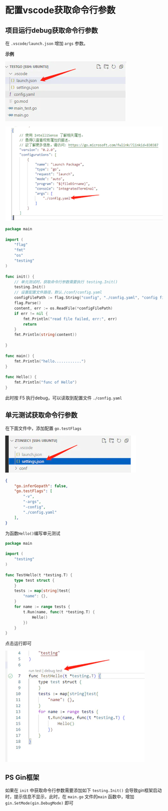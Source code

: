 # 配置vscode获取命令行参数
## 项目运行debug获取命令行参数

在 `.vscode/launch.json` 增加 `args` 参数。

**示例**

![2023-4-13-1040](../attachment/2023-4-13-1040.png)

![2023-4-13-1041](../attachment/2023-4-13-1041.png)

```go
package main

import (
    "flag"
    "fmt"
    "os"
    "testing"
)

func init() {
    // 单元测试时，获取命令行参数需要执行 testing.Init()
    testing.Init()
    // 设置配置文件路径，默认./conf/config.yaml
    configFilePath := flag.String("config", "./config.yaml", "config file path")
    flag.Parse()
    content, err := os.ReadFile(*configFilePath)
    if err != nil {
        fmt.Println("read file failed, err:", err)
        return
    }
    fmt.Println(string(content))

}

func main() {
    fmt.Println("hello............")
}

func Hello() {
    fmt.Println("func of Hello")
}
```

此时按 F5 执行debug，可以读取到配置文件 `./config.yaml`

## 单元测试获取命令行参数

在下面文件中，添加配置 `go.testFlags`

![2023-4-13-1048](../attachment/2023-4-13-1048.png)

```json
{
    "go.inferGopath": false,
    "go.testFlags": [
        "-v",
        "-args",
        "-config",
        "./config.yaml"
    ],
}
```

为函数`Hello()`编写单元测试

```go
package main

import (
    "testing"
)

func TestHello(t *testing.T) {
    type test struct {
    }
    tests := map[string]test{
        "name": {},
    }
    for name := range tests {
        t.Run(name, func(t *testing.T) {
            Hello()
        })
    }
}
```

点击运行即可

![2023-4-13-1049](../attachment/2023-4-13-1049.png)


## PS Gin框架

如果在 `init` 中获取命令行参数需要添加如下 `testing.Init()` 会导致gin框架启动时，提示信息不显示，此时，在 `main.go` 文件的`main` 函数中，增加 `gin.SetMode(gin.DebugMode)` 即可